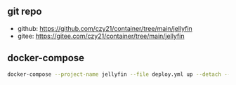 ## git repo
  - github: https://github.com/czy21/container/tree/main/jellyfin
  - gitee: https://gitee.com/czy21/container/tree/main/jellyfin
## docker-compose
```bash
docker-compose --project-name jellyfin --file deploy.yml up --detach --remove-orphans
```
